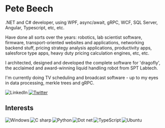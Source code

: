 # Pete Beech

.NET and C# developer, using WPF, async/await, gRPC, WCF, SQL Server, Angular, Typescript, etc, etc.

Have done all sorts over the years: robotics, lab scientist software, firmware, transport-oriented websites and applications, networking backend stuff, pricing strategy analysis applications, productivity apps, salesforce type apps, heavy duty pricing calculation engines, etc, etc.

I architected, designed and developed the complete software for 'dragofly', the acclaimed and award-winning liquid handling robot from SPT Labtech.

I'm currently doing TV scheduling and broadcast software - up to my eyes in data processing, merkle trees and gRPC.

[<img align="left" alt="LinkedIn" src="https://img.shields.io/badge/linkedin-%230077B5.svg?&style=for-the-badge&logo=linkedin&logoColor=white">](https://www.linkedin.com/in/pete-beech/) [<img alt="Twitter" src="https://img.shields.io/badge/twitter-%231DA1F2.svg?&style=for-the-badge&logo=twitter&logoColor=white">](https://twitter.com/petebeech1)


## Interests

<img align="left" alt="Windows" src="https://img.shields.io/badge/windows-0078D6?logo=windows&logoColor=white&style=for-the-badge"> <img align="left" alt="C sharp" src="https://img.shields.io/badge/c#%20-%2300599C.svg?&style=for-the-badge&logo=csharp&logoColor=white"> <img align="left" alt="Python" src="https://img.shields.io/badge/python-%233776AB.svg?&style=for-the-badge&logo=python&logoColor=white"> <img alt="Dot net" align="left" src="https://img.shields.io/badge/dotnet-net%23239120.svg?color=5C2D91&style=for-the-badge&logo=.net&logoColor=white"> <img align="left" alt="TypeScript" src="https://img.shields.io/badge/typescript%20-%23007ACC.svg?&style=for-the-badge&logo=typescript&logoColor=white"> <img align="left" alt="Ubuntu" src="https://img.shields.io/badge/ubuntu-E95420?logo=ubuntu&logoColor=white&style=for-the-badge">



